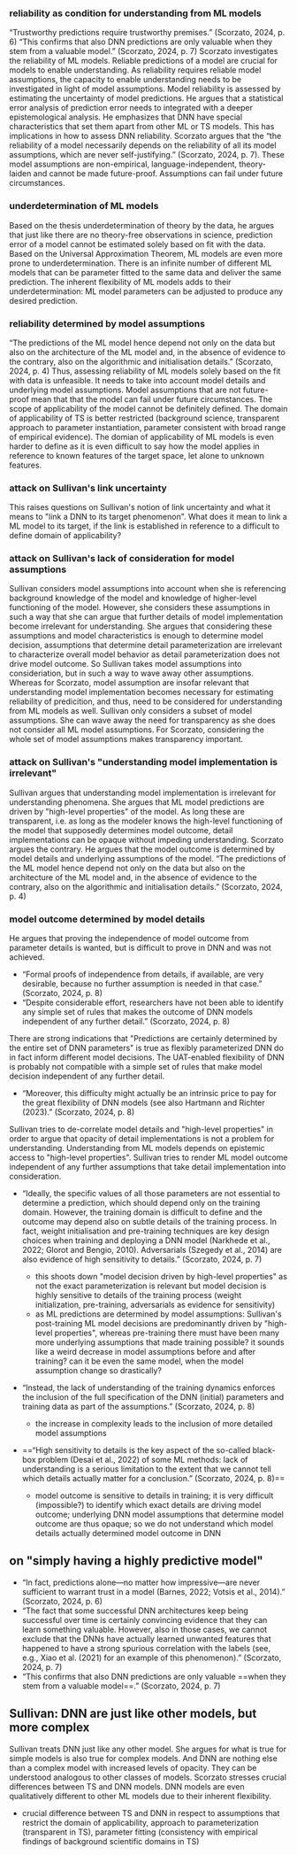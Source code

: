 ### reliability as condition for understanding from ML models
“Trustworthy predictions require trustworthy premises.” (Scorzato, 2024, p. 6)
“This confirms that also DNN predictions are only valuable when they stem from a valuable model.” (Scorzato, 2024, p. 7)
Scorzato investigates the reliability of ML models. Reliable predictions of a model are crucial for  models to enable understanding. As reliability requires reliable model assumptions, the capacity to enable understanding needs to be investigated in light of model assumptions.
Model reliability is assessed by estimating the uncertainty of model predictions. He argues that a statistical error analysis of prediction error needs to integrated with a deeper epistemological analysis. He emphasizes that DNN have special characteristics that set them apart from other ML or TS models. This has implications in how to assess DNN reliability.
Scorzato argues that the “the reliability of a model necessarily depends on the reliability of all its model assumptions, which are never self-justifying.” (Scorzato, 2024, p. 7).
These model assumptions are non-empirical, language-independent, theory-laiden and cannot be made future-proof. Assumptions can fail under future circumstances.

### underdetermination of ML models
Based on the thesis underdetermination of theory by the data, he argues that just like there are no theory-free observations in science, prediction error of a model cannot be estimated solely based on fit with the data. 
Based on the Universal Approximation Theorem, ML models are even more prone to underdetermination. There is an infinite number of different ML models that can be parameter fitted to the same data and deliver the same prediction. The inherent flexibility of ML models adds to their underdetermination: ML model parameters can be adjusted to produce any desired prediction.

### reliability determined by model assumptions
“The predictions of the ML model hence depend not only on the data but also on the architecture of the ML model and, in the absence of evidence to the contrary, also on the algorithmic and initialisation details.” (Scorzato, 2024, p. 4) 
Thus, assessing reliability of ML models solely based on the fit with data is unfeasible. It needs to take into account model details and underlying model assumptions.
Model assumptions that are not future-proof mean that that the model can fail under future circumstances. The scope of applicability of the model cannot be definitely defined.
The domain of applicability of TS is better restricted (background science, transparent approach to parameter instantiation, parameter consistent with broad range of empirical evidence). 
The domian of applicability of ML models is even harder to define as it is even difficult to say how the model applies in reference to known features of the target space, let alone to unknown features. 
### attack on Sullivan's link uncertainty
This raises questions on Sullivan's notion of link uncertainty and what it means to "link a DNN to its target phenomenon". What does it mean to link a ML model to its target, if the link is established in reference to a difficult to define domain of applicability?

### attack on Sullivan's lack of consideration for model assumptions
Sullivan considers model assumptions into account when she is referencing background knowledge of the model and knowledge of higher-level functioning of the model. However, she considers these assumptions in such a way that she can argue that further details of model implementation become irrelevant for understanding. She argues that considering these assumptions and model characteristics is enough to determine model decision, assumptions that determine detail parameterization are irrelevant to characterize overall model behavior as detail parameterization does not drive model outcome. So Sullivan takes model assumptions into consideriation, but in such a way to wave away other assumptions.
Whereas for Scorzato, model assumption are insofar relevant that understanding model implementation becomes necessary for estimating reliability of predicition, and thus, need to be considered for understanding from ML models as well. 
Sullivan only considers a subset of model assumptions. She can wave away the need for transparency as she does not consider all ML model assumptions. For Scorzato, considering the whole set of model assumptions makes transparency important.

### attack on Sullivan's "understanding model implementation is irrelevant"
Sullivan argues that understanding model implementation is irrelevant for understanding phenomena. She argues that ML model predictions are driven by "high-level properties" of the model. As long these are transparent, i.e. as long as the modeler knows the high-level functioning of the model that supposedly determines model outcome, detail implementations can be opaque without impeding understanding.
Scorzato argues the contrary. He argues that the model outcome is determined by model details and underlying assumptions of the model.
“The predictions of the ML model hence depend not only on the data but also on the architecture of the ML model and, in the absence of evidence to the contrary, also on the algorithmic and initialisation details.” (Scorzato, 2024, p. 4)

### model outcome determined by model details
He argues that proving the independence of model outcome from parameter details is wanted, but is difficult to prove in DNN and was not achieved. 
- “Formal proofs of independence from details, if available, are very desirable, because no further assumption is needed in that case.” (Scorzato, 2024, p. 8)
- “Despite considerable effort, researchers have not been able to identify any simple set of rules that makes the outcome of DNN models independent of any further detail.” (Scorzato, 2024, p. 8)

There are strong indications that "Predictions are certainly determined by the entire set of DNN parameters" is true as flexibly parameterized DNN do in fact inform different model decisions. The UAT-enabled flexibility of DNN is probably not compatible with a simple set of rules that make model decision independent of any further detail.
- “Moreover, this difficulty might actually be an intrinsic price to pay for the great flexibility of DNN models (see also Hartmann and Richter (2023).” (Scorzato, 2024, p. 8) 

Sullivan tries to de-correlate model details and "high-level properties" in order to argue that opacity of detail implementations is not a problem for understanding. Understanding from ML models depends on epistemic access to "high-level properties". Sullivan tries to render ML model outcome independent of any further assumptions that take detail implementation into consideration.



- “Ideally, the specific values of all those parameters are not essential to determine a prediction, which should depend only on the training domain. However, the training domain is difficult to define and the outcome may depend also on subtle details of the training process. In fact, weight initialisation and pre-training techniques are key design choices when training and deploying a DNN model (Narkhede et al., 2022; Glorot and Bengio, 2010). Adversarials (Szegedy et al., 2014) are also evidence of high sensitivity to details.” (Scorzato, 2024, p. 7) 
	- this shoots down "model decision driven by high-level properties" as not the exact parameterization is relevant but model decision is highly sensitive to details of the training process (weight initialization, pre-training, adversarials as evidence for sensitivity)
	- as ML predictions are determined by model assumptions: Sullivan's post-training ML model decisions are predominantly driven by "high-level properties", whereas pre-training there must have been many more underlying assumptions that made training possible? it sounds like a weird decrease in model assumptions before and after training? can it be even the same model, when the model assumption change so drastically?
- “Instead, the lack of understanding of the training dynamics enforces the inclusion of the full specification of the DNN (initial) parameters and training data as part of the assumptions.” (Scorzato, 2024, p. 8) 
	- the increase in complexity leads to the inclusion of more detailed model assumptions

- ==“High sensitivity to details is the key aspect of the so-called black-box problem (Desai et al., 2022) of some ML methods: lack of understanding is a serious limitation to the extent that we cannot tell which details actually matter for a conclusion.” (Scorzato, 2024, p. 8)==
	- model outcome is sensitive to details in training; it is very difficult (impossible?) to identify which exact details are driving model outcome; underlying DNN model assumptions that determine model outcome are thus opaque; so we do not understand which model details actually determined model outcome in DNN

## on "simply having a highly predictive model"
- “In fact, predictions alone—no matter how impressive—are never sufficient to warrant trust in a model (Barnes, 2022; Votsis et al., 2014).” (Scorzato, 2024, p. 6)
- “The fact that some successful DNN architectures keep being successful over time is certainly convincing evidence that they can learn something valuable. However, also in those cases, we cannot exclude that the DNNs have actually learned unwanted features that happened to have a strong spurious correlation with the labels (see, e.g., Xiao et al. (2021) for an example of this phenomenon).” (Scorzato, 2024, p. 7)
- “This confirms that also DNN predictions are only valuable ==when they stem from a valuable model==.” (Scorzato, 2024, p. 7)

## Sullivan: DNN are just like other models, but more complex
Sullivan treats DNN just like any other model. She argues for what is true for simple models is also true for complex models. And DNN are nothing else than a complex model with increased levels of opacity. They can be understood analogous to other classes of models.
Scorzato stresses crucial differences between TS and DNN models. DNN models are even qualitatively different to other ML models due to their inherent flexibility.
- crucial difference between TS and DNN in respect to assumptions that restrict the domain of applicability, approach to parameterization (transparent in TS), parameter fitting (consistency with empirical findings of background scientific domains in TS)
